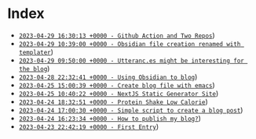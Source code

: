# Index

- [`2023-04-29 16:30:13 +0000 - Github Action and Two Repos`](./blog/2023_04_29_16_30_86_github-action-and-two-repos.md))
- [`2023-04-29 10:39:00 +0000 - Obsidian file creation renamed with templater`](./blog/2023_04_29_10_04_18_obsidian-file-creation-renamed-with-templater.md))
- [`2023-04-29 09:50:00 +0000 - Utteranc.es might be interesting for the blog`](./blog/2023_04_29_09_04_80_utteranc.es_might_be_interesting_for_the_blog.md))
- [`2023-04-28 22:32:41 +0000 - Using Obsidian to blog`](./blog/2023_04_28_22_32_41_using-obsidian-to-blog.md))
- [`2023-04-25 15:00:39 +0000 - Create blog file with emacs`](./blog/2023_04_25_15_00_39_create-blog-file-with-emacs.md))
- [`2023-04-25 10:40:22 +0000 - NextJS Static Generator Site`](./blog/2023_04_25_10_40_22_nextjs-static-generator-site.md))
- [`2023-04-24 18:32:51 +0000 - Protein Shake Low Calorie`](./blog/2023_04_24_18_32_51_protein-shake-low-calorie.md))
- [`2023-04-24 17:00:30 +0000 - Simple script to create a blog post`](./blog/2023_04_24_17_00_30_simple-script-to-create-a-blog-post.md))
- [`2023-04-24 16:23:34 +0000 - How to publish my blog?`](./blog/2023_04_24_16_23_34__how_to_publish_my_blog.md))
- [`2023-04-23 22:42:19 +0000 - First Entry`](./blog/2023_04_23_22_42_19__first_entry.md))

